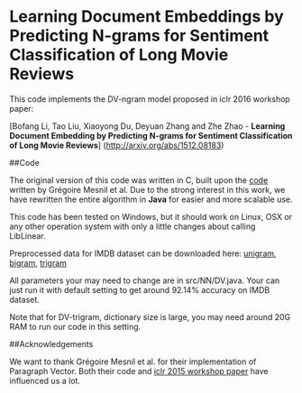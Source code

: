 # Learning Document Embeddings by Predicting N-grams for Sentiment Classification of Long Movie Reviews


This code implements the DV-ngram model proposed in iclr 2016 workshop paper:

[Bofang Li, Tao Liu, Xiaoyong Du, Deyuan Zhang and Zhe Zhao - **Learning Document Embedding by Predicting N-grams for Sentiment Classification of Long Movie Reviews**] (http://arxiv.org/abs/1512.08183) 




##Code

The original version of this code was written in C, built upon the [code](https://github.com/mesnilgr/iclr15) written by Grégoire Mesnil et al. Due to the strong interest in this work, we have rewritten the entire algorithm in **Java** for easier and more scalable use.

This code has been tested on Windows, but it should work on Linux, OSX or any other operation system with only a little changes about calling LibLinear.

Preprocessed data for IMDB dataset can be downloaded here: [unigram](http://202.112.113.8/d/DV-ngram/alldata-id_p1gram.zip), [bigram](http://202.112.113.8/d/DV-ngram/alldata-id_p2gram.zip), [trigram](http://202.112.113.8/d/DV-ngram/alldata-id_p3gram.zip)

All parameters your may need to change are in src/NN/DV.java. Your can just run it with default setting to get around 92.14% accuracy on IMDB dataset.

Note that for DV-trigram, dictionary size is large, you may need around 20G RAM to run our code in this setting.


##Acknowledgements

We want to thank Grégoire Mesnil et al. for their implementation of Paragraph Vector. Both their code and [iclr 2015 workshop paper](http://arxiv.org/abs/1412.5335) have influenced us a lot.




